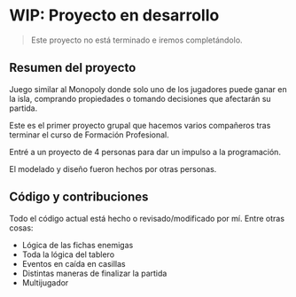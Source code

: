 # WIP: Proyecto en desarrollo

> Este proyecto no está terminado e iremos completándolo.

## Resumen del proyecto
Juego similar al Monopoly donde solo uno de los jugadores puede ganar en la isla, comprando propiedades o tomando decisiones que afectarán su partida.

Este es el primer proyecto grupal que hacemos varios compañeros tras terminar el curso de Formación Profesional.

Entré a un proyecto de 4 personas para dar un impulso a la programación.  

El modelado y diseño fueron hechos por otras personas.

## Código y contribuciones
Todo el código actual está hecho o revisado/modificado por mí. Entre otras cosas:

- Lógica de las fichas enemigas
- Toda la lógica del tablero
- Eventos en caída en casillas
- Distintas maneras de finalizar la partida
- Multijugador
